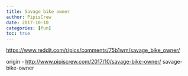 ```yaml
---
title: Savage bike owner
author: PipisCrew
date: 2017-10-10
categories: [fun]
toc: true
---
```


https://www.reddit.com/r/pics/comments/75b1wm/savage_bike_owner/

origin - http://www.pipiscrew.com/2017/10/savage-bike-owner/ savage-bike-owner
